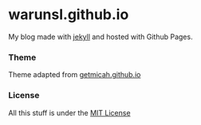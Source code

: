 # warunsl.github.io
My blog made with [jekyll](http://jekyllrb.com) and hosted with Github Pages.

### Theme
Theme adapted from [getmicah.github.io](https://getmicah.github.io/)

### License
All this stuff is under the [MIT License](https://raw.githubusercontent.com/getmicah/getmicah.github.io/master/LICENSE)
